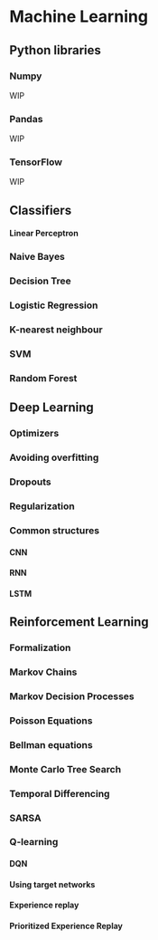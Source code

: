 # Machine Learning

## Python libraries

### Numpy

WIP

### Pandas

WIP

### TensorFlow

WIP

## Classifiers

#### Linear Perceptron

### Naive Bayes

### Decision Tree

### Logistic Regression

### K-nearest neighbour

### SVM

### Random Forest

## Deep Learning

### Optimizers

### Avoiding overfitting

### Dropouts

### Regularization

### Common structures

#### CNN

#### RNN

#### LSTM

## Reinforcement Learning

### Formalization

### Markov Chains

### Markov Decision Processes

### Poisson Equations

### Bellman equations

### Monte Carlo Tree Search

### Temporal Differencing

### SARSA

### Q-learning

#### DQN

#### Using target networks

#### Experience replay

#### Prioritized Experience Replay



### 

